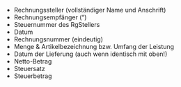 - Rechnungssteller (vollständiger Name und Anschrift)
- Rechnungsempfänger (“)
- Steuernummer des RgStellers
- Datum
- Rechnungsnummer (eindeutig)
- Menge & Artikelbezeichnung bzw. Umfang der Leistung
- Datum der Lieferung (auch wenn identisch mit oben!)
- Netto-Betrag
- Steuersatz
- Steuerbetrag